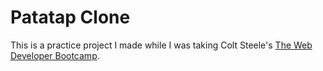 # Patatap Clone
This is a practice project I made while I was taking Colt Steele's [The Web Developer Bootcamp](https://www.udemy.com/the-web-developer-bootcamp/).
